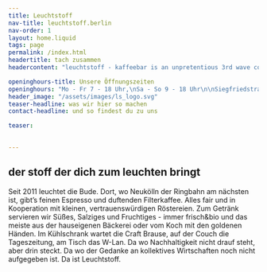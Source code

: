 ```yaml
---
title: Leuchtstoff
nav-title: leuchtstoff.berlin
nav-order: 1
layout: home.liquid
tags: page
permalink: /index.html
headertitle: tach zusammen
headercontent: "leuchtstoff - kaffeebar is an unpretentious 3rd wave coffee shop in Berlin/Neukölln with free wifi and some great homemade organic baked goods"

openinghours-title: Unsere Öffnungszeiten
openinghours: "Mo - Fr 7 - 18 Uhr,\nSa - So 9 - 18 Uhr\n\nSiegfriedstraße 18,\n12051 Berlin"
header_image: "/assets/images/ls_logo.svg"
teaser-headline: was wir hier so machen
contact-headline: und so findest du zu uns

teaser: 
    

---
```



## der stoff der dich zum leuchten bringt

Seit 2011 leuchtet die Bude. Dort, wo Neukölln der Ringbahn am nächsten ist, gibt’s feinen Espresso und duftenden Filterkaffee. Alles fair und in Kooperation mit kleinen, vertrauenswürdigen Röstereien. Zum Getränk servieren wir Süßes, Salziges und Fruchtiges - immer frisch&bio und das meiste aus der hauseigenen Bäckerei oder vom Koch mit den goldenen Händen. Im Kühlschrank wartet die Craft Brause, auf der Couch die Tageszeitung, am Tisch das W-Lan. Da wo Nachhaltigkeit nicht drauf steht, aber drin steckt. Da wo der Gedanke an kollektives Wirtschaften noch nicht aufgegeben ist. Da ist Leuchtstoff.


